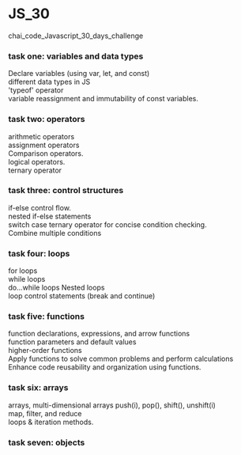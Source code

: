 # JS_30
chai_code_Javascript_30_days_challenge

### task one: variables and data types
Declare variables (using var, let, and const)<br>
different data types in JS<br>
'typeof' operator<br>
variable reassignment and immutability of const variables.

### task two: operators
arithmetic operators<br>
assignment operators<br>
Comparison operators.<br>
logical operators.<br>
ternary operator

### task three: control structures
if-else control flow.<br>
nested if-else statements<br>
switch case<be>
ternary operator for concise condition checking.<br>
Combine multiple conditions<br>

### task four: loops
for loops<br>
while loops<br>
do...while loops<be>
Nested loops<br>
loop control statements (break and continue)<be>

### task five: functions
function declarations, expressions, and arrow functions<br>
function parameters and default values<br>
higher-order functions<br>
Apply functions to solve common problems and perform calculations<br>
Enhance code reusability and organization using functions.<be>

### task six: arrays
arrays, multi-dimensional arrays<be>
push(i), pop(), shift(), unshift(i)<br>
map, filter, and reduce<br>
loops & iteration methods.

### task seven: objects
